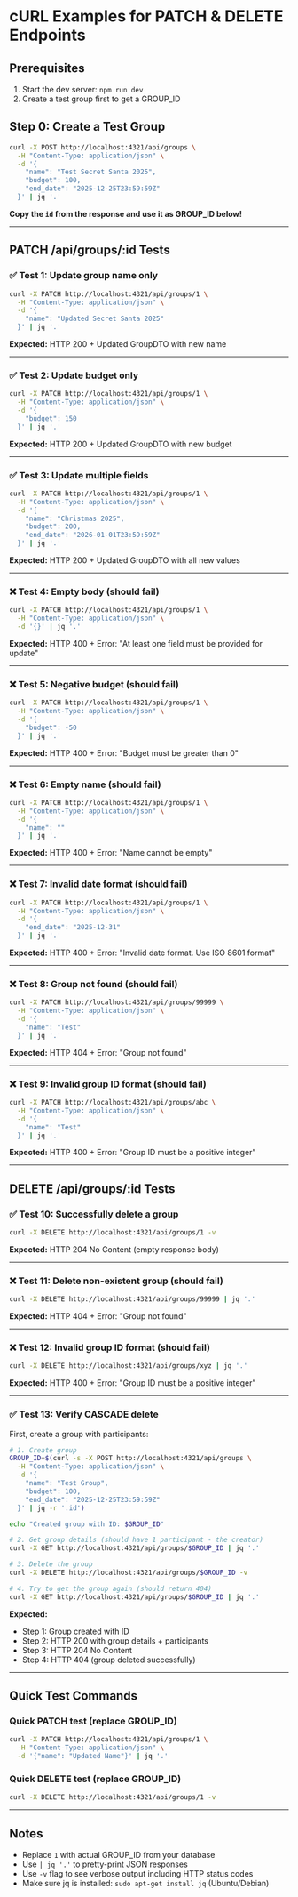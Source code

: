 # cURL Examples for PATCH & DELETE Endpoints

## Prerequisites
1. Start the dev server: `npm run dev`
2. Create a test group first to get a GROUP_ID

## Step 0: Create a Test Group
```bash
curl -X POST http://localhost:4321/api/groups \
  -H "Content-Type: application/json" \
  -d '{
    "name": "Test Secret Santa 2025",
    "budget": 100,
    "end_date": "2025-12-25T23:59:59Z"
  }' | jq '.'
```
**Copy the `id` from the response and use it as GROUP_ID below!**

---

## PATCH /api/groups/:id Tests

### ✅ Test 1: Update group name only
```bash
curl -X PATCH http://localhost:4321/api/groups/1 \
  -H "Content-Type: application/json" \
  -d '{
    "name": "Updated Secret Santa 2025"
  }' | jq '.'
```
**Expected:** HTTP 200 + Updated GroupDTO with new name

---

### ✅ Test 2: Update budget only
```bash
curl -X PATCH http://localhost:4321/api/groups/1 \
  -H "Content-Type: application/json" \
  -d '{
    "budget": 150
  }' | jq '.'
```
**Expected:** HTTP 200 + Updated GroupDTO with new budget

---

### ✅ Test 3: Update multiple fields
```bash
curl -X PATCH http://localhost:4321/api/groups/1 \
  -H "Content-Type: application/json" \
  -d '{
    "name": "Christmas 2025",
    "budget": 200,
    "end_date": "2026-01-01T23:59:59Z"
  }' | jq '.'
```
**Expected:** HTTP 200 + Updated GroupDTO with all new values

---

### ❌ Test 4: Empty body (should fail)
```bash
curl -X PATCH http://localhost:4321/api/groups/1 \
  -H "Content-Type: application/json" \
  -d '{}' | jq '.'
```
**Expected:** HTTP 400 + Error: "At least one field must be provided for update"

---

### ❌ Test 5: Negative budget (should fail)
```bash
curl -X PATCH http://localhost:4321/api/groups/1 \
  -H "Content-Type: application/json" \
  -d '{
    "budget": -50
  }' | jq '.'
```
**Expected:** HTTP 400 + Error: "Budget must be greater than 0"

---

### ❌ Test 6: Empty name (should fail)
```bash
curl -X PATCH http://localhost:4321/api/groups/1 \
  -H "Content-Type: application/json" \
  -d '{
    "name": ""
  }' | jq '.'
```
**Expected:** HTTP 400 + Error: "Name cannot be empty"

---

### ❌ Test 7: Invalid date format (should fail)
```bash
curl -X PATCH http://localhost:4321/api/groups/1 \
  -H "Content-Type: application/json" \
  -d '{
    "end_date": "2025-12-31"
  }' | jq '.'
```
**Expected:** HTTP 400 + Error: "Invalid date format. Use ISO 8601 format"

---

### ❌ Test 8: Group not found (should fail)
```bash
curl -X PATCH http://localhost:4321/api/groups/99999 \
  -H "Content-Type: application/json" \
  -d '{
    "name": "Test"
  }' | jq '.'
```
**Expected:** HTTP 404 + Error: "Group not found"

---

### ❌ Test 9: Invalid group ID format (should fail)
```bash
curl -X PATCH http://localhost:4321/api/groups/abc \
  -H "Content-Type: application/json" \
  -d '{
    "name": "Test"
  }' | jq '.'
```
**Expected:** HTTP 400 + Error: "Group ID must be a positive integer"

---

## DELETE /api/groups/:id Tests

### ✅ Test 10: Successfully delete a group
```bash
curl -X DELETE http://localhost:4321/api/groups/1 -v
```
**Expected:** HTTP 204 No Content (empty response body)

---

### ❌ Test 11: Delete non-existent group (should fail)
```bash
curl -X DELETE http://localhost:4321/api/groups/99999 | jq '.'
```
**Expected:** HTTP 404 + Error: "Group not found"

---

### ❌ Test 12: Invalid group ID format (should fail)
```bash
curl -X DELETE http://localhost:4321/api/groups/xyz | jq '.'
```
**Expected:** HTTP 400 + Error: "Group ID must be a positive integer"

---

### ✅ Test 13: Verify CASCADE delete
First, create a group with participants:
```bash
# 1. Create group
GROUP_ID=$(curl -s -X POST http://localhost:4321/api/groups \
  -H "Content-Type: application/json" \
  -d '{
    "name": "Test Group",
    "budget": 100,
    "end_date": "2025-12-25T23:59:59Z"
  }' | jq -r '.id')

echo "Created group with ID: $GROUP_ID"

# 2. Get group details (should have 1 participant - the creator)
curl -X GET http://localhost:4321/api/groups/$GROUP_ID | jq '.'

# 3. Delete the group
curl -X DELETE http://localhost:4321/api/groups/$GROUP_ID -v

# 4. Try to get the group again (should return 404)
curl -X GET http://localhost:4321/api/groups/$GROUP_ID | jq '.'
```
**Expected:**
- Step 1: Group created with ID
- Step 2: HTTP 200 with group details + participants
- Step 3: HTTP 204 No Content
- Step 4: HTTP 404 (group deleted successfully)

---

## Quick Test Commands

### Quick PATCH test (replace GROUP_ID)
```bash
curl -X PATCH http://localhost:4321/api/groups/1 \
  -H "Content-Type: application/json" \
  -d '{"name": "Updated Name"}' | jq '.'
```

### Quick DELETE test (replace GROUP_ID)
```bash
curl -X DELETE http://localhost:4321/api/groups/1 -v
```

---

## Notes

- Replace `1` with actual GROUP_ID from your database
- Use `| jq '.'` to pretty-print JSON responses
- Use `-v` flag to see verbose output including HTTP status codes
- Make sure jq is installed: `sudo apt-get install jq` (Ubuntu/Debian)
